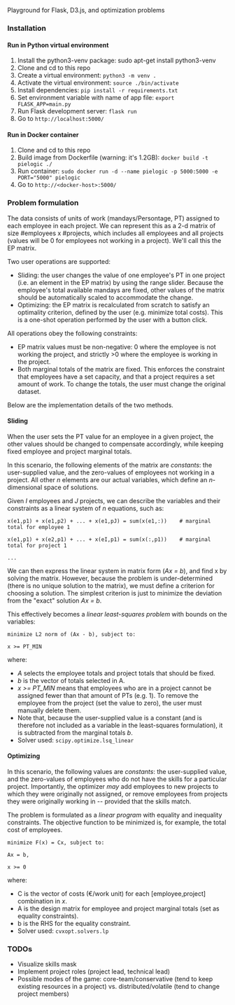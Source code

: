 Playground for Flask, D3.js, and optimization problems

### Installation
#### Run in Python virtual environment
1. Install the python3-venv package: sudo apt-get install python3-venv
2. Clone and cd to this repo
3. Create a virtual environment: `python3 -m venv .`
4. Activate the virtual environment: `source ./bin/activate`
5. Install dependencies: `pip install -r requirements.txt` 
6. Set environment variable with name of app file: `export FLASK_APP=main.py`
7. Run Flask development server: `flask run`
8. Go to `http://localhost:5000/`

#### Run in Docker container
1. Clone and cd to this repo
2. Build image from Dockerfile (warning: it's 1.2GB): `docker build -t pielogic ./`
3. Run container: `sudo docker run -d --name pielogic -p 5000:5000 -e PORT="5000" pielogic`
4. Go to `http://<docker-host>:5000/`

### Problem formulation
The data consists of units of work (mandays/Persontage, PT) assigned to each employee in each project. We can represent this as a 2-d matrix of size #employees x #projects, which includes all employees and all projects (values will be 0 for employees not working in a project). We'll call this the EP matrix.

Two user operations are supported:

* Sliding: the user changes the value of one employee's PT in one project (i.e. an element in the EP matrix) by using the range slider. Because the employee's total available mandays are fixed, other values of the matrix should be automatically scaled to accommodate the change.
* Optimizing: the EP matrix is recalculated from scratch to satisfy an optimality criterion, defined by the user (e.g. minimize total costs). This is a one-shot operation performed by the user with a button click.

All operations obey the following constraints:

* EP matrix values must be non-negative: 0 where the employee is not working the project, and strictly >0 where the employee is working in the project.
* Both marginal totals of the matrix are fixed. This enforces the constraint that employees have a set capacity, and that a project requires a set amount of work. To change the totals, the user must change the original dataset.

Below are the implementation details of the two methods.

#### Sliding
When the user sets the PT value for an employee in a given project, the other values should be changed to compensate accordingly, while keeping fixed employee and project marginal totals.

In this scenario, the following elements of the matrix are _constants_: the user-supplied value, and the zero-values of employees not working in a project. All other _n_ elements are our actual variables, which define an _n_-dimensional space of solutions.

Given _I_ employees and _J_ projects, we can describe the variables and their constraints as a linear system of _n_ equations, such as:

```
x(e1,p1) + x(e1,p2) + ... + x(e1,pJ) = sum(x(e1,:))    # marginal total for employee 1

x(e1,p1) + x(e2,p1) + ... + x(eI,p1) = sum(x(:,p1))    # marginal total for project 1

...
```

We can then express the linear system in matrix form (_Ax = b_), and find x by solving the matrix. However, because the problem is under-determined (there is no unique solution to the matrix), we must define a criterion for choosing a solution. The simplest criterion is just to minimize the deviation from the "exact" solution _Ax = b_.

This effectively becomes a *linear least-squares problem* with bounds on the variables:

```
minimize L2 norm of (Ax - b), subject to:

x >= PT_MIN
```

where:

* _A_ selects the employee totals and project totals that should be fixed.
* _b_ is the vector of totals selected in A.
* _x >= PT_MIN_ means that employees who are in a project cannot be assigned fewer than that amount of PTs (e.g. 1). To remove the employee from the project (set the value to zero), the user must manually delete them.
* Note that, because the user-supplied value is a constant (and is therefore not included as a variable in the least-squares formulation), it is subtracted from the marginal totals _b_.
* Solver used: `scipy.optimize.lsq_linear`


#### Optimizing
In this scenario, the following values are _constants_: the user-supplied value, and the zero-values of employees who do not have the skills for a particular project. Importantly, the optimizer _may_ add employees to new projects to which they were originally not assigned, or remove employees from projects they were originally working in -- provided that the skills match.

The problem is formulated as a *linear program* with equality and inequality constraints. The objective function to be minimized is, for example, the total cost of employees.

```
minimize F(x) = Cx, subject to:

Ax = b,

x >= 0
```

where:

* C is the vector of costs (€/work unit) for each [employee,project] combination in _x_.
* A is the design matrix for employee and project marginal totals (set as equality constraints).
* b is the RHS for the equality constraint.
* Solver used: `cvxopt.solvers.lp`

### TODOs
* Visualize skills mask
* Implement project roles (project lead, technical lead)
* Possible modes of the game: core-team/conservative (tend to keep existing resources in a project) vs. distributed/volatile (tend to change project members)
